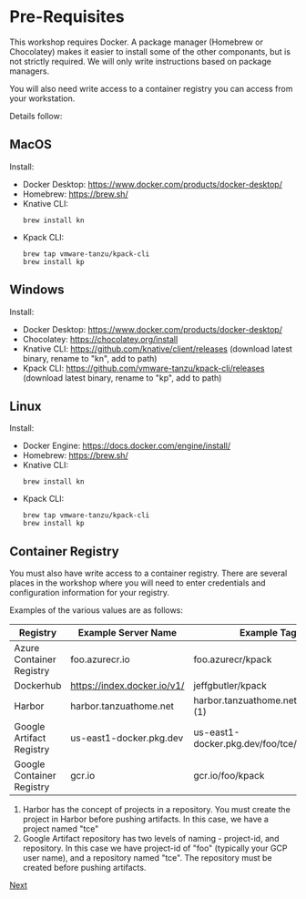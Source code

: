 # Pre-Requisites

This workshop requires Docker. A package manager (Homebrew or Chocolatey) makes it easier to install some of the other
componants, but is not strictly required. We will only write instructions based on package managers.

You will also need write access to a container registry you can access from your workstation.

Details follow:

## MacOS
Install:

- Docker Desktop: https://www.docker.com/products/docker-desktop/
- Homebrew: https://brew.sh/
- Knative CLI:
   ```shell
   brew install kn
   ```
- Kpack CLI:
   ```shell
   brew tap vmware-tanzu/kpack-cli
   brew install kp
   ```

## Windows
Install:

- Docker Desktop: https://www.docker.com/products/docker-desktop/
- Chocolatey: https://chocolatey.org/install
- Knative CLI: https://github.com/knative/client/releases (download latest binary, rename to "kn", add to path)
- Kpack CLI: https://github.com/vmware-tanzu/kpack-cli/releases (download latest binary, rename to "kp", add to path)

## Linux
Install:

- Docker Engine: https://docs.docker.com/engine/install/
- Homebrew: https://brew.sh/
- Knative CLI:
   ```shell
   brew install kn
   ```
- Kpack CLI:
   ```shell
   brew tap vmware-tanzu/kpack-cli
   brew install kp
   ```

## Container Registry

You must also have write access to a container registry. There are several places in the workshop where you will need
to enter credentials and configuration information for your registry.

Examples of the various values are as follows:

| Registry                  | Example Server Name         | Example Tag                               |
|---------------------------|-----------------------------|-------------------------------------------|
| Azure Container Registry  | foo.azurecr.io              | foo.azurecr/kpack                         |
| Dockerhub                 | https://index.docker.io/v1/ | jeffgbutler/kpack                         |
| Harbor                    | harbor.tanzuathome.net      | harbor.tanzuathome.net/tce/kpack (1)      |
| Google Artifact Registry  | us-east1-docker.pkg.dev     | us-east1-docker.pkg.dev/foo/tce/kpack (2) |
| Google Container Registry | gcr.io                      | gcr.io/foo/kpack                          |

1. Harbor has the concept of projects in a repository. You must create the project in Harbor before pushing artifacts.
   In this case, we have a project named "tce"
2. Google Artifact repository has two levels of naming - project-id, and repository. In this case we have project-id
   of "foo" (typically your GCP user name), and a repository named "tce". The repository must be created before pushing
   artifacts.

[Next](Exercise01-Install.md)
